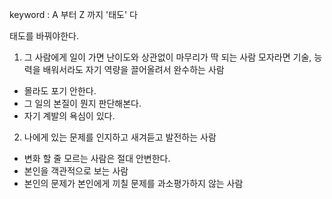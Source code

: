 keyword : A 부터 Z 까지 '태도' 다

태도를 바꿔야한다.

 

1. 그 사람에게 일이 가면 난이도와 상관없이 마무리가 딱 되는 사람
모자라면 기술, 능력을 배워서라도 자기 역량을 끌어올려서 완수하는 사람
- 몰라도 포기 안한다.
- 그 일의 본질이 뭔지 판단해본다.
- 자기 계발의 욕심이 있다.

2. 나에게 있는 문제를 인지하고 새겨듣고 발전하는 사람
- 변화 할 줄 모르는 사람은 절대 안변한다.
- 본인을 객관적으로 보는 사람
- 본인의 문제가 본인에게 끼칠 문제를 과소평가하지 않는 사람
